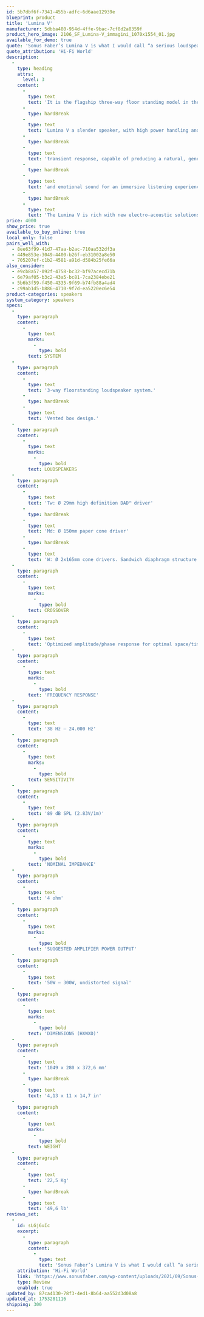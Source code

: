 ```yaml
---
id: 5b7dbf6f-7341-455b-adfc-6d6aae12939e
blueprint: product
title: 'Lumina V'
manufacturer: 5dbba480-954d-4ffe-9bac-7cf8d2a8359f
product_hero_image: 2106_SF_Lumina-V_immagini_1070x1554_01.jpg
available_for_demo: true
quote: 'Sonus Faber’s Lumina V is what I would call “a serious loudspeaker”'
quote_attribution: 'Hi-Fi World'
description:
  -
    type: heading
    attrs:
      level: 3
    content:
      -
        type: text
        text: 'It is the flagship three-way floor standing model in the collection.'
      -
        type: hardBreak
      -
        type: text
        text: 'Lumina V a slender speaker, with high power handling and fast'
      -
        type: hardBreak
      -
        type: text
        text: 'transient response, capable of producing a natural, generous'
      -
        type: hardBreak
      -
        type: text
        text: 'and emotional sound for an immersive listening experience.'
      -
        type: hardBreak
      -
        type: text
        text: 'The Lumina V is rich with new electro-acoustic solutions.'
price: 4000
show_price: true
available_to_buy_online: true
local_only: false
pairs_well_with:
  - 8ee63f99-41d7-47aa-b2ac-710aa532df3a
  - 449e853e-3049-4400-b26f-eb31002a8e50
  - 705207ef-c1b2-4581-a91d-d584b25fe66a
also_consider:
  - e9cb8a57-092f-4758-bc32-bf97acecd71b
  - 6e79af05-b3c2-43a5-bc81-7ca2384ebe21
  - 5b6b3f59-f450-4335-9f69-b74fb88a4ad4
  - c99ab1d5-b886-4710-9f7d-ea5220ec6e54
product-categories: speakers
system_category: speakers
specs:
  -
    type: paragraph
    content:
      -
        type: text
        marks:
          -
            type: bold
        text: SYSTEM
  -
    type: paragraph
    content:
      -
        type: text
        text: '3-way floorstanding loudspeaker system.'
      -
        type: hardBreak
      -
        type: text
        text: 'Vented box design.'
  -
    type: paragraph
    content:
      -
        type: text
        marks:
          -
            type: bold
        text: LOUDSPEAKERS
  -
    type: paragraph
    content:
      -
        type: text
        text: 'Tw: Ø 29mm high definition DAD™ driver'
      -
        type: hardBreak
      -
        type: text
        text: 'Md: Ø 150mm paper cone driver'
      -
        type: hardBreak
      -
        type: text
        text: 'W: Ø 2x165mm cone drivers. Sandwich diaphragm structure'
  -
    type: paragraph
    content:
      -
        type: text
        marks:
          -
            type: bold
        text: CROSSOVER
  -
    type: paragraph
    content:
      -
        type: text
        text: 'Optimized amplitude/phase response for optimal space/time performance “Hybrid IFF-Paracross solution”. Crossover frequencies: 260 and 2600 Hz.'
  -
    type: paragraph
    content:
      -
        type: text
        marks:
          -
            type: bold
        text: 'FREQUENCY RESPONSE'
  -
    type: paragraph
    content:
      -
        type: text
        text: '38 Hz – 24.000 Hz'
  -
    type: paragraph
    content:
      -
        type: text
        marks:
          -
            type: bold
        text: SENSITIVITY
  -
    type: paragraph
    content:
      -
        type: text
        text: '89 dB SPL (2.83V/1m)'
  -
    type: paragraph
    content:
      -
        type: text
        marks:
          -
            type: bold
        text: 'NOMINAL IMPEDANCE'
  -
    type: paragraph
    content:
      -
        type: text
        text: '4 ohm'
  -
    type: paragraph
    content:
      -
        type: text
        marks:
          -
            type: bold
        text: 'SUGGESTED AMPLIFIER POWER OUTPUT'
  -
    type: paragraph
    content:
      -
        type: text
        text: '50W – 300W, undistorted signal'
  -
    type: paragraph
    content:
      -
        type: text
        marks:
          -
            type: bold
        text: 'DIMENSIONS (HXWXD)'
  -
    type: paragraph
    content:
      -
        type: text
        text: '1049 x 280 x 372,6 mm'
      -
        type: hardBreak
      -
        type: text
        text: '4,13 x 11 x 14,7 in'
  -
    type: paragraph
    content:
      -
        type: text
        marks:
          -
            type: bold
        text: WEIGHT
  -
    type: paragraph
    content:
      -
        type: text
        text: '22,5 Kg'
      -
        type: hardBreak
      -
        type: text
        text: '49,6 lb'
reviews_set:
  -
    id: sLGj6uIc
    excerpt:
      -
        type: paragraph
        content:
          -
            type: text
            text: 'Sonus Faber’s Lumina V is what I would call “a serious loudspeaker”. With a seductively natural sound that comes from organic, well damped cone materials, plus a good stab at tonal accuracy, the Lumina V came across as easily engaging. It had great insight, giving atmospheric sound with vocals, plus enormously powerful bass that added prodigious weight. With high sensitivity little power is needed – think 40W or so – so the Lumina V ticks all boxes. This is a loudspeaker that you should hear first, before others, as it sets standards.'
    attribution: 'Hi-Fi World'
    link: 'https://www.sonusfaber.com/wp-content/uploads/2021/09/Sonus-Faber-Lumina-V_Oct21.pdf'
    type: Review
    enabled: true
updated_by: 87ca4130-78f3-4ed1-8b64-aa552d3d08a8
updated_at: 1753281116
shipping: 300
---
```

